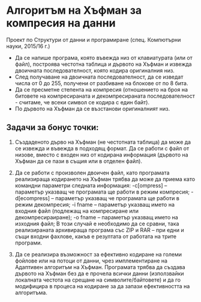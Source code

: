 # Алгоритъм на Хъфман за компресия на данни

Проект по Структури от данни и програмиране
(спец. Компютърни науки, 2015/16 г.)

- Да се напише програма, която въвежда низ от клавиатурата (или от файл), построява
честотна таблица и дървото на Хъфман и извежда двоичната последователност, която
кодира оригиналния низ. 
- След получаване на двоичната последователност, да се
изведат числа от 0 до 255, получени от разбиване на блокове от по 8 бита. 
- Да се пресметне степента на компресия (отношението на броя на битовете на
компресираната и декомпресираната последователност - считаме, че всеки символ се
кодира с един байт).
- По дървото на Хъфман да се възстанови оригиналният низ.

## Задачи за бонус точки:

1. Създаденото дърво на Хъфман (не честотната таблица) да може да се извежда
и въвежда в подходящ формат. Да се работи с файл от низове, вместо с входен
низ от кодирана информация (дървото на Хъфман да се пази в същия или в
отделен файл).

2. Да се работи с произволен двоичен файл, като програмата реализираща
кодирането на Хъфман трябва да може да приема като командни параметри
следната информация:
-c[ompress] – параметър указващ че програмата ще работи в режим компресия;
-d[ecompress] – параметър указващ че програмата ще работи в режим
декомпресия;
-i fname – параметър указващ името на входния файл (подлежащ на
компресиране или декомпресираиране);
-o fname – параметър указващ името на изходния файл;
В този случай е необходимо да се сравни, така реализираната архивираща
програма със ZIP и RAR – при едни и същи входни фахлове, какъв е резултата
от работата на трите програми.

3. Да се реализира възможност за ефективно кодиране на големи фойлове или на
потоци от данни, чрез имплементиране на Адаптивен алгоритъм на Хъфман.
Програмата трябва да създава дървото на Хъфман без да е прочела всички
данни (използвайки локалната честота на срещане на символите/байтовете) и
да го модифицира в процеса на кодиране за да запази ефективността на
алгоритъма.
